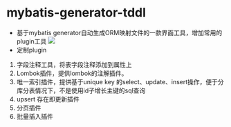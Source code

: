 # mybatis-generator-tddl

- 基于mybatis generator自动生成ORM映射文件的一款界面工具，增加常用的plugin工具
   ![](https://raw.githubusercontent.com/suyin58/mybatis-generator-tddl/branch/generator-test/src/test/resources/image/mainui.jpg)
- 定制plugin
1. 字段注释工具，将表字段注释添加到属性上
2. Lombok插件，提供lombok的注解插件。
3. 唯一索引插件，提供基于unique key 的select、update、insert操作，便于分库分表情况下，不是使用id子增长主键的sql查询
4. upsert 存在即更新插件 
5. 分页插件
6. 批量插入插件